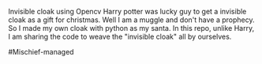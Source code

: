 Invisible cloak using Opencv
Harry potter was lucky guy to get a invisible cloak as a gift for christmas. Well I am a muggle and don't have a prophecy. So I made my own cloak with python as my santa. In this repo, unlike Harry, I am sharing the code to weave the "invisible cloak" all by ourselves.

#Mischief-managed
